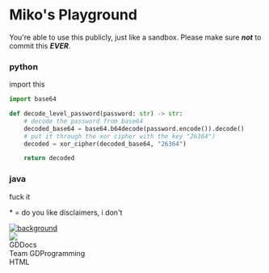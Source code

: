 # Miko's Playground

You're able to use this publicly, just like a sandbox. Please make sure ***not*** to commit this ***EVER***.

<!-- tabs:start -->

### **python**

import this

```py
import base64

def decode_level_password(password: str) -> str:
    # decode the password from base64
    decoded_base64 = base64.b64decode(password.encode()).decode()
    # put it through the xor cipher with the key "26364")
    decoded = xor_cipher(decoded_base64, "26364")

    return decoded
```

### **java**

fuck it

<!-- tabs:end -->

\* = do you like disclaimers, i don't

<div class="projects_card">
    <a href="$" class="project_card_background-container">         
        <img class="project_card-background" src="https://pbs.twimg.com/media/ESu_msLVAAAT_qn?format=jpg&name=large" alt="background">
        <div class="project_card-background-overlay"></div>
    </a>
    <div class="projects_card-card">
        <div class="projects_card_content projects_card_content-details">
            <div class="projects_card_logo">
                <img class="projects_card_logo-image" src="https://raw.githubusercontent.com/gd-programming/gddocs/master/assets/gddocs-icon.png">
            </div>
            <div class="projects_card_details">
                <div class="projects_card_title">
                    <div class="u-ellipsis-overflow">
                       GDDocs
                    </div>
                </div>
                <div class="projects_card_authors">
                <div class="u-ellipsis-overflow">
                        Team GDProgramming
                    </div>
                </div>
            </div>
        </div>
        <div class="projects_card_content projects_card_content-stats">
            <div class="projects_card_stats">
                <div class="projects_card_language-icon-container">
                    <div class="projects_card_language-icon projects_card_language-icon--html"></div>
                </div>
                <div class="projects_card_language-message u-ellipsis-overflow">HTML</div>
            </div>
        </div>
    </div>
</div>
